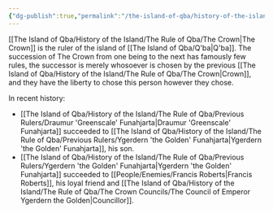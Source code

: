 ```yaml
---
{"dg-publish":true,"permalink":"/the-island-of-qba/history-of-the-island/the-rule-of-qba/the-crown-traditions/succession-of-the-crown/"}
---
```



[[The Island of Qba/History of the Island/The Rule of Qba/The Crown\|The Crown]] is the ruler of the island of [[The Island of Qba/Q'ba\|Q'ba]]. The succession of The Crown from one being to the next has famously few rules, the successor is merely whosoever is chosen by the previous [[The Island of Qba/History of the Island/The Rule of Qba/The Crown\|Crown]], and they have the liberty to chose this person however they chose. 

In recent history:
 - [[The Island of Qba/History of the Island/The Rule of Qba/Previous Rulers/Draumur 'Greenscale' Funahjarta\|Draumur 'Greenscale' Funahjarta]] succeeded to [[The Island of Qba/History of the Island/The Rule of Qba/Previous Rulers/Ygerdern 'the Golden' Funahjarta\|Ygerdern 'the Golden' Funahjarta]], his son.
 - [[The Island of Qba/History of the Island/The Rule of Qba/Previous Rulers/Ygerdern 'the Golden' Funahjarta\|Ygerdern 'the Golden' Funahjarta]] succeeded to [[People/Enemies/Francis Roberts\|Francis Roberts]], his loyal friend and [[The Island of Qba/History of the Island/The Rule of Qba/The Crown Councils/The Council of Emperor Ygerdern the Golden\|Councillor]].

